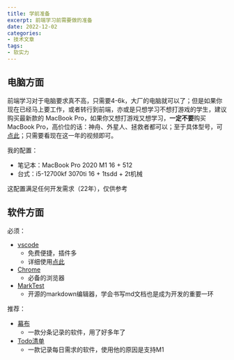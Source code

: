 ```yaml
---
title: 学前准备
excerpt: 前端学习前需要做的准备
date: 2022-12-02
categories:
- 技术文章
tags:
- 软实力
---
```


## 电脑方面
前端学习对于电脑要求真不高，只需要4-6k，大厂的电脑就可以了；但是如果你现在已经马上要工作，或者转行到前端，亦或是只想学习不想打游戏的学生，建议购买最新款的 MacBook Pro，如果你又想打游戏又想学习，**一定不要**购买MacBook Pro，高价位的话：神舟、外星人、拯救者都可以；至于具体型号，可[点此](https://search.bilibili.com/all?keyword=%E5%A4%A7%E5%AD%A6%E7%94%9F+%E7%AC%94%E8%AE%B0%E6%9C%AC%E6%8E%A8%E8%8D%90)；只需要看现在这一年的视频即可。

我的配置：
- 笔记本：MacBook Pro 2020 M1 16 + 512
- 台式：i5-12700kf 3070ti 16 + 1tsdd + 2t机械

这配置满足任何开发需求（22年），仅供参考


## 软件方面
必须：
- [vscode](https://code.visualstudio.com/)
  - 免费便捷，插件多
  - 详细使用[点此]()
- [Chrome](https://www.google.com/chrome/)
  - 必备的浏览器
- [MarkTest](https://github.com/marktext/marktext)
  - 开源的markdown编辑器，学会书写md文档也是成为开发的重要一环


推荐：
- [幕布](https://mubu.com/inv/3807603)
  - 一款分条记录的软件，用了好多年了
- [Todo清单](https://todo.evestudio.cn/)
  - 一款记录每日需求的软件，使用他的原因是支持M1


